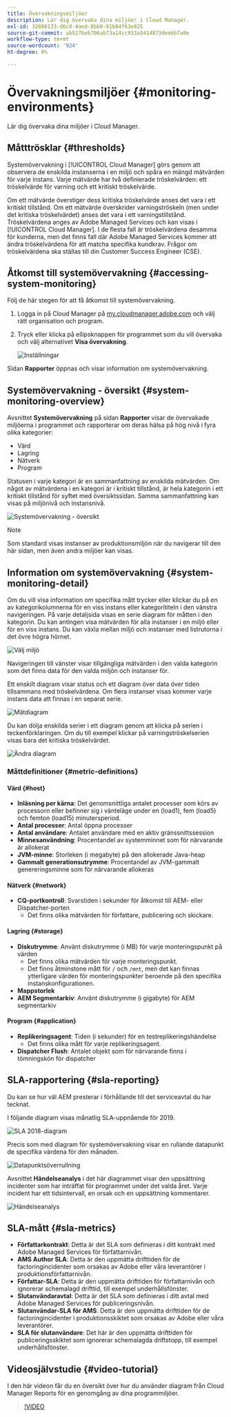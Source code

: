 ```yaml
---
title: Övervakningsmiljöer
description: Lär dig övervaka dina miljöer i Cloud Manager.
exl-id: 32886133-d6c0-4aed-8bb0-81b84f63e825
source-git-commit: ab527beb706ab73a14cc933a3414873dee6b7a9e
workflow-type: tm+mt
source-wordcount: '924'
ht-degree: 0%

---
```



# Övervakningsmiljöer {#monitoring-environments}

Lär dig övervaka dina miljöer i Cloud Manager.

## Måtttrösklar {#thresholds}

Systemövervakning i [!UICONTROL Cloud Manager] görs genom att observera de enskilda instanserna i en miljö och spåra en mängd mätvärden för varje instans. Varje mätvärde har två definierade tröskelvärden: ett tröskelvärde för varning och ett kritiskt tröskelvärde.

Om ett mätvärde överstiger dess kritiska tröskelvärde anses det vara i ett kritiskt tillstånd. Om ett mätvärde överskrider varningströskeln (men under det kritiska tröskelvärdet) anses det vara i ett varningstillstånd. Tröskelvärdena anges av Adobe Managed Services och kan visas i [!UICONTROL Cloud Manager]. I de flesta fall är tröskelvärdena desamma för kunderna, men det finns fall där Adobe Managed Services kommer att ändra tröskelvärdena för att matcha specifika kundkrav. Frågor om tröskelvärdena ska ställas till din Customer Success Engineer (CSE).

## Åtkomst till systemövervakning {#accessing-system-monitoring}

Följ de här stegen för att få åtkomst till systemövervakning.

1. Logga in på Cloud Manager på [my.cloudmanager.adobe.com](https://my.cloudmanager.adobe.com) och välj rätt organisation och program.

1. Tryck eller klicka på ellipsknappen för programmet som du vill övervaka och välj alternativet **Visa övervakning**.

   ![Inställningar](/help/assets/first-timea1.png)

Sidan **Rapporter** öppnas och visar information om systemövervakning.

## Systemövervakning - översikt {#system-monitoring-overview}

Avsnittet **Systemövervakning** på sidan **Rapporter** visar de övervakade miljöerna i programmet och rapporterar om deras hälsa på hög nivå i fyra olika kategorier:

* Värd
* Lagring
* Nätverk
* Program

Statusen i varje kategori är en sammanfattning av enskilda mätvärden. Om något av mätvärdena i en kategori är i kritiskt tillstånd, är hela kategorin i ett kritiskt tillstånd för syftet med översiktssidan. Samma sammanfattning kan visas på miljönivå och instansnivå.

![Systemövervakning - översikt](/help/assets/System-Monitoring-Reports.png)

>[!NOTE]
>
>Som standard visas instanser av produktionsmiljön när du navigerar till den här sidan, men även andra miljöer kan visas.

## Information om systemövervakning {#system-monitoring-detail}

Om du vill visa information om specifika mått trycker eller klickar du på en av kategorikolumnerna för en viss instans eller kategorititeln i den vänstra navigeringen. På varje detaljsida visas en serie diagram för måtten i den kategorin. Du kan antingen visa mätvärden för alla instanser i en miljö eller för en viss instans. Du kan växla mellan miljö och instanser med listrutorna i det övre högra hörnet.

![Välj miljö](/help/assets/System_Monitoring1.png)

Navigeringen till vänster visar tillgängliga mätvärden i den valda kategorin som det finns data för den valda miljön och instanser för.

Ett enskilt diagram visar status och ett diagram över data över tiden tillsammans med tröskelvärdena. Om flera instanser visas kommer varje instans data att finnas i en separat serie.

![Mätdiagram](/help/assets/Monitoring_Graphs1.png)

Du kan dölja enskilda serier i ett diagram genom att klicka på serien i teckenförklaringen.
Om du till exempel klickar på varningströskelserien visas bara det kritiska tröskelvärdet.

![Ändra diagram](/help/assets/Monitoring_Graphs2.png)

### Måttdefinitioner {#metric-definitions}

#### Värd {#host}

* **Inläsning per kärna**: Det genomsnittliga antalet processer som körs av processorn eller befinner sig i vänteläge under en (load1), fem (load5) och femton (load15) minutersperiod.
* **Antal processer**: Antal öppna processer
* **Antal användare**: Antalet användare med en aktiv gränssnittssession
* **Minnesanvändning**: Procentandel av systemminnet som för närvarande är allokerat
* **JVM-minne**: Storleken (i megabyte) på den allokerade Java-heap
* **Gammalt generationsutrymme**: Procentandel av JVM-gammalt genereringsminne som för närvarande allokeras

#### Nätverk {#network}

* **CQ-portkontroll**: Svarstiden i sekunder för åtkomst till AEM- eller Dispatcher-porten
   * Det finns olika mätvärden för författare, publicering och skickare.

#### Lagring {#storage}

* **Diskutrymme**: Använt diskutrymme (i MB) för varje monteringspunkt på värden
   * Det finns olika mätvärden för varje monteringspunkt.
   * Det finns åtminstone mått för `/` och `/mnt`, men det kan finnas ytterligare värden för monteringspunkter beroende på den specifika instanskonfigurationen.
* **Mappstorlek**
* **AEM Segmentarkiv**: Använt diskutrymme (i gigabyte) för AEM segmentarkiv

#### Program {#application}

* **Replikeringsagent**: Tiden (i sekunder) för en testreplikeringshändelse
   * Det finns olika mått för varje replikeringsagent.
* **Dispatcher Flush**: Antalet objekt som för närvarande finns i tömningskön för dispatcher

## SLA-rapportering {#sla-reporting}

Du kan se hur väl AEM presterar i förhållande till det serviceavtal du har tecknat.

I följande diagram visas månatlig SLA-uppnående för 2019.

![SLA 2018-diagram](/help/assets/SLA-Reports-one.png)

Precis som med diagram för systemövervakning visar en rullande datapunkt de specifika värdena för den månaden.

![Datapunktsöverrullning](/help/assets/SLA-Reports-two.png)

Avsnittet **Händelseanalys** i det här diagrammet visar den uppsättning incidenter som har inträffat för programmet under det valda året. Varje incident har ett tidsintervall, en orsak och en uppsättning kommentarer.

![Händelseanalys](/help/assets/sla-reporting3.png)

## SLA-mått {#sla-metrics}

* **Författarkontrakt**: Detta är det SLA som definieras i ditt kontrakt med Adobe Managed Services för författarnivån.
* **AMS Author SLA**: Detta är den uppmätta drifttiden för de factoringincidenter som orsakas av Adobe eller våra leverantörer i produktionsförfattarnivån.
* **Författar-SLA**: Detta är den uppmätta drifttiden för författarnivån och ignorerar schemalagd drifttid, till exempel underhållsfönster.
* **Slutanvändaravtal**: Detta är det SLA som definieras i ditt avtal med Adobe Managed Services för publiceringsnivån.
* **Slutanvändar-SLA för AMS**: Detta är den uppmätta drifttiden för de factoringincidenter i produktionsskiktet som orsakas av Adobe eller våra leverantörer.
* **SLA för slutanvändare**: Det här är den uppmätta drifttiden för publiceringsskiktet som ignorerar schemalagda driftstopp, till exempel underhållsfönster.

## Videosjälvstudie {#video-tutorial}

I den här videon får du en översikt över hur du använder diagram från Cloud Manager Reports för en genomgång av dina programmiljöer.

>[!VIDEO](https://video.tv.adobe.com/v/26315/)
